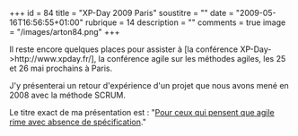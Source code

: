 +++
id = 84
title = "XP-Day 2009 Paris"
soustitre = ""
date = "2009-05-16T16:56:55+01:00"
rubrique = 14
description = ""
comments = true
image = "/images/arton84.png"
+++

<div class="chapo"></div>
Il reste encore quelques places pour assister à [la conférence XP-Day->http://www.xpday.fr/], la conférence agile sur les méthodes agiles, les 25 et 26 mai prochains à Paris.


J'y présenterai un retour d'expérience d'un projet que nous avons mené en 2008 avec la méthode SCRUM.

Le titre exact de ma présentation est : "[Pour ceux qui pensent que agile rime avec absence de spécification](http://xpday.fr/programme#PourCeuxQuiPensentQueAgileRimeAvecAbsenceDeSpecification)."